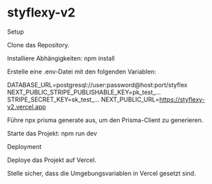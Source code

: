 # styflexy-v2
Setup





Clone das Repository.



Installiere Abhängigkeiten: npm install



Erstelle eine .env-Datei mit den folgenden Variablen:

DATABASE_URL=postgresql://user:password@host:port/styflex
NEXT_PUBLIC_STRIPE_PUBLISHABLE_KEY=pk_test_...
STRIPE_SECRET_KEY=sk_test_...
NEXT_PUBLIC_URL=https://styflexy-v2.vercel.app



Führe npx prisma generate aus, um den Prisma-Client zu generieren.



Starte das Projekt: npm run dev

Deployment





Deploye das Projekt auf Vercel.



Stelle sicher, dass die Umgebungsvariablen in Vercel gesetzt sind.
